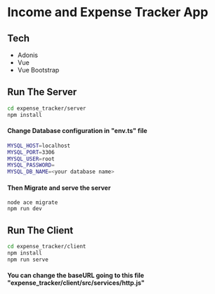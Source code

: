 # Income and Expense Tracker App

## Tech
- Adonis
- Vue
- Vue Bootstrap

## Run The Server
```sh
cd expense_tracker/server
npm install
```
#### Change Database configuration in "env.ts" file  

```sh
MYSQL_HOST=localhost
MYSQL_PORT=3306
MYSQL_USER=root
MYSQL_PASSWORD=
MYSQL_DB_NAME=<your database name>
```
#### Then Migrate and serve the server
 
```
node ace migrate
npm run dev
```

## Run The Client
```sh
cd expense_tracker/client
npm install
npm run serve
```
#### You can change the baseURL going to this file "expense_tracker/client/src/services/http.js"
